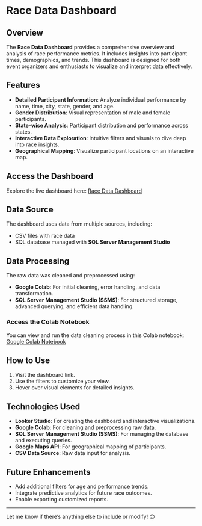 # Race Data Dashboard

## Overview
The **Race Data Dashboard** provides a comprehensive overview and analysis of race performance metrics. It includes insights into participant times, demographics, and trends. This dashboard is designed for both event organizers and enthusiasts to visualize and interpret data effectively.

## Features
- **Detailed Participant Information**: Analyze individual performance by name, time, city, state, gender, and age.
- **Gender Distribution**: Visual representation of male and female participants.
- **State-wise Analysis**: Participant distribution and performance across states.
- **Interactive Data Exploration**: Intuitive filters and visuals to dive deep into race insights.
- **Geographical Mapping**: Visualize participant locations on an interactive map.

## Access the Dashboard
Explore the live dashboard here: [Race Data Dashboard](https://lookerstudio.google.com/reporting/ae6d5d66-41ac-406e-859b-3ba20fe16d5e)

## Data Source
The dashboard uses data from multiple sources, including:
- CSV files with race data
- SQL database managed with **SQL Server Management Studio**

## Data Processing
The raw data was cleaned and preprocessed using:
- **Google Colab**: For initial cleaning, error handling, and data transformation.
- **SQL Server Management Studio (SSMS)**: For structured storage, advanced querying, and efficient data handling.

### Access the Colab Notebook
You can view and run the data cleaning process in this Colab notebook: [Google Colab Notebook](https://colab.research.google.com/drive/16e7_CXrRtziAcnlA5r3W4HlsN_I3m7pp?usp=sharing)

## How to Use
1. Visit the dashboard link.
2. Use the filters to customize your view.
3. Hover over visual elements for detailed insights.

## Technologies Used
- **Looker Studio**: For creating the dashboard and interactive visualizations.
- **Google Colab**: For cleaning and preprocessing raw data.
- **SQL Server Management Studio (SSMS)**: For managing the database and executing queries.
- **Google Maps API**: For geographical mapping of participants.
- **CSV Data Source**: Raw data input for analysis.

## Future Enhancements
- Add additional filters for age and performance trends.
- Integrate predictive analytics for future race outcomes.
- Enable exporting customized reports.

---

Let me know if there’s anything else to include or modify! 😊
